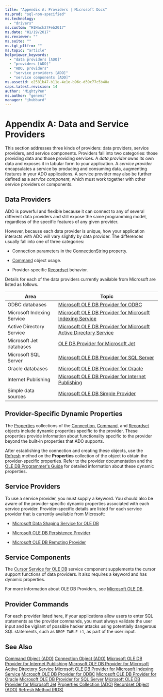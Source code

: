 ```yaml
---
title: "Appendix A: Providers | Microsoft Docs"
ms.prod: "sql-non-specified"
ms.technology:
  - "drivers"
ms.custom: "H1Hack27Feb2017"
ms.date: "01/19/2017"
ms.reviewer: ""
ms.suite: ""
ms.tgt_pltfrm: ""
ms.topic: "article"
helpviewer_keywords:
  - "data providers [ADO]"
  - "providers [ADO]"
  - "ADO, providers"
  - "service providers [ADO]"
  - "service components [ADO]"
ms.assetid: e2581b47-b11e-4e1e-b96c-d39c77c5b48a
caps.latest.revision: 14
author: "MightyPen"
ms.author: "genemi"
manager: "jhubbard"
---
```

# Appendix A: Data and Service Providers
This section addresses three kinds of providers: data providers, service providers, and service components. Providers fall into two categories: those providing data and those providing services. A *data provider* owns its own data and exposes it in tabular form to your application. A *service provider* encapsulates a service by producing and consuming data, augmenting features in your ADO applications. A service provider may also be further defined as a *service component*, which must work together with other service providers or components.

## Data Providers
 ADO is powerful and flexible because it can connect to any of several different data providers and still expose the same programming model, regardless of the specific features of any given provider.

 However, because each data provider is unique, how your application interacts with ADO will vary slightly by data provider. The differences usually fall into one of three categories:

-   Connection parameters in the [ConnectionString](../../../ado/reference/ado-api/connectionstring-property-ado.md) property.

-   [Command](../../../ado/reference/ado-api/command-object-ado.md) object usage.

-   Provider-specific [Recordset](../../../ado/reference/ado-api/recordset-object-ado.md) behavior.

 Details for each of the data providers currently available from Microsoft are listed as follows.

|Area|Topic|
|----------|-----------|
|ODBC databases|[Microsoft OLE DB Provider for ODBC](../../../ado/guide/appendixes/microsoft-ole-db-provider-for-odbc.md)|
|Microsoft Indexing Service|[Microsoft OLE DB Provider for Microsoft Indexing Service](../../../ado/guide/appendixes/microsoft-ole-db-provider-for-microsoft-indexing-service.md)|
|Active Directory Service|[Microsoft OLE DB Provider for Microsoft Active Directory Service](../../../ado/guide/appendixes/microsoft-ole-db-provider-for-microsoft-active-directory-service.md)|
|Microsoft Jet databases|[OLE DB Provider for Microsoft Jet](../../../ado/guide/appendixes/microsoft-ole-db-provider-for-microsoft-jet.md)|
|Microsoft SQL Server|[Microsoft OLE DB Provider for SQL Server](../../../ado/guide/appendixes/microsoft-ole-db-provider-for-sql-server.md)|
|Oracle databases|[Microsoft OLE DB Provider for Oracle](../../../ado/guide/appendixes/microsoft-ole-db-provider-for-oracle.md)|
|Internet Publishing|[Microsoft OLE DB Provider for Internet Publishing](../../../ado/guide/appendixes/microsoft-ole-db-provider-for-internet-publishing.md)|
|Simple data sources|[Microsoft OLE DB Simple Provider](../../../ado/guide/appendixes/microsoft-ole-db-simple-provider.md)|

## Provider-Specific Dynamic Properties
 The [Properties](../../../ado/reference/ado-api/properties-collection-ado.md) collections of the [Connection](../../../ado/reference/ado-api/connection-object-ado.md), [Command](../../../ado/reference/ado-api/command-object-ado.md), and [Recordset](../../../ado/reference/ado-api/recordset-object-ado.md) objects include dynamic properties specific to the provider. These properties provide information about functionality specific to the provider beyond the built-in properties that ADO supports.

 After establishing the connection and creating these objects, use the [Refresh](../../../ado/reference/ado-api/refresh-method-ado.md) method on the **Properties** collection of the object to obtain the provider-specific properties. Refer to the provider documentation and the [OLE DB Programmer's Guide](http://msdn.microsoft.com/en-us/3c5e2dd5-35e5-4a93-ac3a-3818bb43bbf8) for detailed information about these dynamic properties.

## Service Providers
 To use a service provider, you must supply a keyword. You should also be aware of the provider-specific dynamic properties associated with each service provider. Provider-specific details are listed for each service provider that is currently available from Microsoft:

-   [Microsoft Data Shaping Service for OLE DB](../../../ado/guide/appendixes/microsoft-data-shaping-service-for-ole-db-ado-service-provider.md)

-   [Microsoft OLE DB Persistence Provider](../../../ado/guide/appendixes/microsoft-ole-db-persistence-provider-ado-service-provider.md)

-   [Microsoft OLE DB Remoting Provider](../../../ado/guide/appendixes/microsoft-ole-db-remoting-provider-ado-service-provider.md)

## Service Components
 The [Cursor Service for OLE DB](../../../ado/guide/appendixes/microsoft-cursor-service-for-ole-db-ado-service-component.md) service component supplements the cursor support functions of data providers. It also requires a keyword and has dynamic properties.

 For more information about OLE DB Providers, see [Microsoft OLE DB](https://msdn.microsoft.com/library/windows/desktop/ms722784.aspx).

## Provider Commands
 For each provider listed here, if your applications allow users to enter SQL statements as the provider commands, you must always validate the user input and be vigilant of possible hacker attacks using potentially dangerous SQL statements, such as `DROP TABLE t1`, as part of the user input.

## See Also
 [Command Object (ADO)](../../../ado/reference/ado-api/command-object-ado.md)
 [Connection Object (ADO)](../../../ado/reference/ado-api/connection-object-ado.md)
 [Microsoft OLE DB Provider for Internet Publishing](../../../ado/guide/appendixes/microsoft-ole-db-provider-for-internet-publishing.md)
 [Microsoft OLE DB Provider for Microsoft Active Directory Service](../../../ado/guide/appendixes/microsoft-ole-db-provider-for-microsoft-active-directory-service.md)
 [Microsoft OLE DB Provider for Microsoft Indexing Service](../../../ado/guide/appendixes/microsoft-ole-db-provider-for-microsoft-indexing-service.md)
 [Microsoft OLE DB Provider for ODBC](../../../ado/guide/appendixes/microsoft-ole-db-provider-for-odbc.md)
 [Microsoft OLE DB Provider for Oracle](../../../ado/guide/appendixes/microsoft-ole-db-provider-for-oracle.md)
 [Microsoft OLE DB Provider for SQL Server](../../../ado/guide/appendixes/microsoft-ole-db-provider-for-sql-server.md)
 [Microsoft OLE DB Provider for Microsoft Jet](../../../ado/guide/appendixes/microsoft-ole-db-provider-for-microsoft-jet.md)
 [Properties Collection (ADO)](../../../ado/reference/ado-api/properties-collection-ado.md)
 [Recordset Object (ADO)](../../../ado/reference/ado-api/recordset-object-ado.md)
 [Refresh Method (RDS)](../../../ado/reference/rds-api/refresh-method-rds.md)
